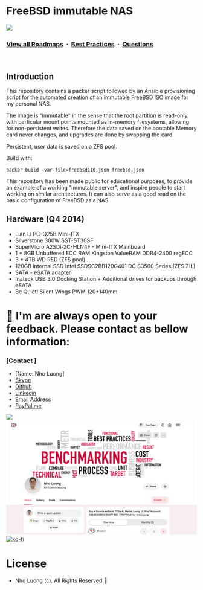 # FreeBSD immutable NAS

![](https://i.imgur.com/waxVImv.png)
### [View all Roadmaps](https://github.com/nholuongut/all-roadmaps) &nbsp;&middot;&nbsp; [Best Practices](https://github.com/nholuongut/all-roadmaps/blob/main/public/best-practices/) &nbsp;&middot;&nbsp; [Questions](https://www.linkedin.com/in/nholuong/)
<br/>

## Introduction

This repository contains a packer script followed by an Ansible provisioning script for the automated creation of an immutable FreeBSD ISO image for my personal NAS. 

The image is "immutable" in the sense that the root partition is read-only, with particular mount points mounted as in-memory filesystems, allowing for non-persistent writes. Therefore the data saved on the bootable Memory card never changes, and upgrades are done by swapping the card.

Persistent, user data is saved on a ZFS pool.

Build with:

    packer build -var-file=freebsd110.json freebsd.json


This repository has been made public for educational purposes, to provide an example of a working "immutable server", and inspire people to start working on similar architectures. It can also serve as a good read on the basic configuration of FreeBSD as a NAS.


## Hardware (Q4 2014)

 * Lian Li PC-Q25B Mini-ITX
 * Silverstone 300W SST-ST30SF 
 * SuperMicro A2SDi-2C-HLN4F - Mini-ITX Mainboard
 * 1 * 8GB Unbuffered ECC RAM Kingston ValueRAM DDR4-2400 regECC
 * 3 * 4TB WD RED (ZFS pool)
 * 120GB internal SSD Intel SSDSC2BB120G401 DC S3500 Series (ZFS ZIL)
 * SATA - eSATA adapter
 * Inateck USB 3.0 Docking Station + Additional drives for backups through eSATA
 * Be Quiet! Silent Wings PWM 120+140mm

# 🚀 I'm are always open to your feedback.  Please contact as bellow information:
### [Contact ]
* [Name: Nho Luong]
* [Skype](luongutnho_skype)
* [Github](https://github.com/nholuongut/)
* [Linkedin](https://www.linkedin.com/in/nholuong/)
* [Email Address](luongutnho@hotmail.com)
* [PayPal.me](https://www.paypal.com/paypalme/nholuongut)

![](https://i.imgur.com/waxVImv.png)
![](Donate.png)
[![ko-fi](https://ko-fi.com/img/githubbutton_sm.svg)](https://ko-fi.com/nholuong)

# License
* Nho Luong (c). All Rights Reserved.🌟
